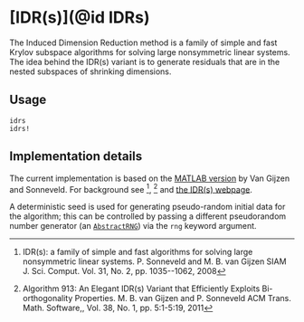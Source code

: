 # [IDR(s)](@id IDRs)

The Induced Dimension Reduction method is a family of simple and fast Krylov subspace algorithms for solving large nonsymmetric linear systems. The idea behind the IDR(s) variant is to generate residuals that are in the nested subspaces of shrinking dimensions.

## Usage

```@docs
idrs
idrs!
```

## Implementation details

The current implementation is based on the [MATLAB version](http://ta.twi.tudelft.nl/nw/users/gijzen/idrs.m) by Van Gijzen and Sonneveld. For background see [^Sonneveld2008], [^VanGijzen2011] and [the IDR(s) webpage](http://ta.twi.tudelft.nl/nw/users/gijzen/IDR.html).

[^Sonneveld2008]: IDR(s): a family of simple and fast algorithms for solving large nonsymmetric linear systems. P. Sonneveld and M. B. van Gijzen SIAM J. Sci. Comput. Vol. 31, No. 2, pp. 1035--1062, 2008
[^VanGijzen2011]: Algorithm 913: An Elegant IDR(s) Variant that Efficiently Exploits Bi-orthogonality Properties. M. B. van Gijzen and P. Sonneveld ACM Trans. Math. Software,, Vol. 38, No. 1, pp. 5:1-5:19, 2011

A deterministic seed is used for generating pseudo-random initial
data for the algorithm; this can be controlled by passing a
different pseudorandom number generator (an [`AbstractRNG`](https://docs.julialang.org/en/v1/stdlib/Random/#Random.AbstractRNG)) via
the `rng` keyword argument.